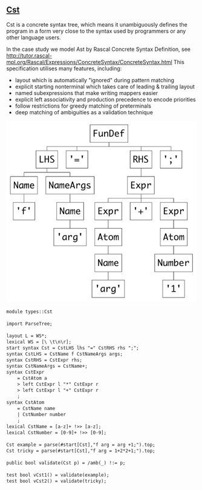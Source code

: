 ## [Cst](https://github.com/grammarware/bx-parsing/blob/master/src/types/Cst.rsc)

Cst is a concrete syntax tree, which means it unambiguously defines the program
in a form very close to the syntax used by programmers or any other language users.

In the case study we model Ast by Rascal Concrete Syntax Definition, see
http://tutor.rascal-mpl.org/Rascal/Expressions/ConcreteSyntax/ConcreteSyntax.html
This specification utilises many features, including:
- layout which is automatically "ignored" during pattern matching
- explicit starting nonterminal which takes care of leading & trailing layout
- named subexpressions that make writing mappers easier
- explicit left associativity and production precedence to encode priorities
- follow restrictions for greedy matching of preterminals
- deep matching of ambiguities as a validation technique

![Example](https://github.com/grammarware/bx-parsing/raw/master/img/Cst.png)

```
module types::Cst

import ParseTree;

layout L = WS*;
lexical WS = [\ \t\n\r];
start syntax Cst = CstLHS lhs "=" CstRHS rhs ";";
syntax CstLHS = CstName f CstNameArgs args;
syntax CstRHS = CstExpr rhs;
syntax CstNameArgs = CstName+;
syntax CstExpr
	= CstAtom a
	> left CstExpr l "*" CstExpr r
	> left CstExpr l "+" CstExpr r
	;
syntax CstAtom
	= CstName name
	| CstNumber number
	;
lexical CstName = [a-z]+ !>> [a-z];
lexical CstNumber = [0-9]+ !>> [0-9];

Cst example = parse(#start[Cst],"f arg = arg +1;").top;
Cst tricky = parse(#start[Cst],"f arg = 1+2*2+1;").top;

public bool validate(Cst p) = /amb(_) !:= p;

test bool vCst1() = validate(example);
test bool vCst2() = validate(tricky);
```

